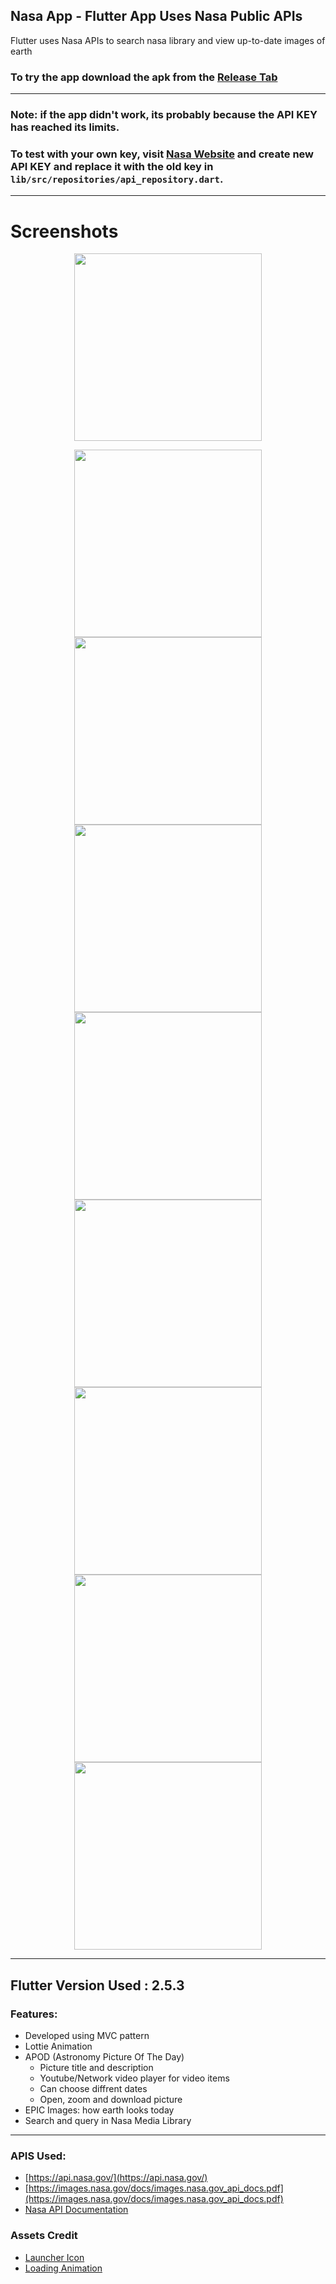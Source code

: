 

Nasa App - Flutter App Uses Nasa Public APIs 
-------------  
Flutter uses Nasa APIs to search nasa library and view up-to-date images of earth

### To try the app download the apk from the [Release Tab](https://github.com/mohammedhashim44/flutter_nasa_app/releases/tag/1.0.2)  

---
### Note: if the app didn't work, its probably because the API KEY has reached its limits.
### To test with your own key, visit [Nasa Website](https://api.nasa.gov/) and create new API KEY and replace it with the old key in `lib/src/repositories/api_repository.dart`.
---

# Screenshots


<p align="center">
	<img src="screenshots/1.png" width="300" />
</p>

<p float="left" align="center">
  <img src="screenshots/2.jpg" width="300" /> 
  <img src="screenshots/3.jpg" width="300" />
  <img src="screenshots/4.jpg" width="300" />
  <img src="screenshots/5.jpg" width="300" />
  <img src="screenshots/6.jpg" width="300" />
  <img src="screenshots/7.jpg" width="300" />
  <img src="screenshots/8.jpg" width="300" />
  <img src="screenshots/9.jpg" width="300" />

</p>

-------------
## Flutter Version Used : 2.5.3
### Features:
- Developed using MVC pattern
- Lottie Animation
- APOD (Astronomy Picture Of The Day)
	- Picture title and description
	- Youtube/Network video player for video items
	- Can choose diffrent dates
	- Open, zoom and download picture
- EPIC Images: how earth looks today
- Search and query in Nasa Media Library
-------------  
### APIS Used:
- [https://api.nasa.gov/](https://api.nasa.gov/)
- [https://images.nasa.gov/docs/images.nasa.gov_api_docs.pdf](https://images.nasa.gov/docs/images.nasa.gov_api_docs.pdf)
- [Nasa API Documentation](https://www.postman.com/miguelolave/workspace/nasa-open-apis/collection/3419756-ec8393eb-f0c1-4457-a152-242b5fb4d072?ctx=documentation)
### Assets Credit
- [Launcher Icon](https://www.freepik.com/free-vector/cute-astronaut-with-earth-space-cartoon-vector-icon-illustration-technology-science-icon-concept-isolated-premium-vector-flat-cartoon-style_19613621.htm#query=nasa%20icon&position=0&from_view=search)
- [Loading Animation](https://lottiefiles.com/78396-space)
